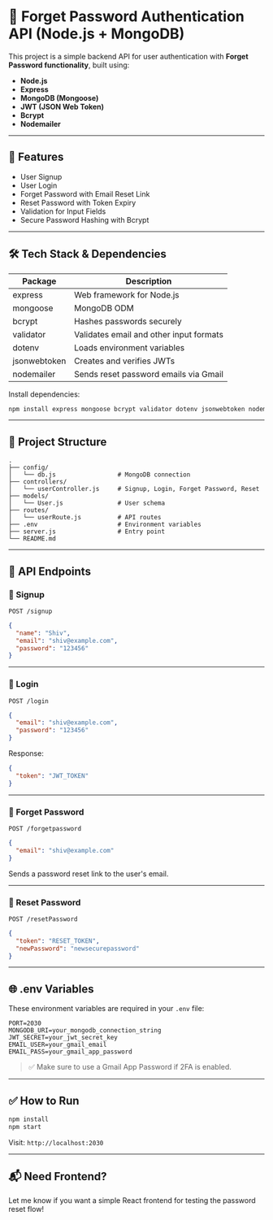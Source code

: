 # 🔐 Forget Password Authentication API (Node.js + MongoDB)

This project is a simple backend API for user authentication with **Forget Password functionality**, built using:

- **Node.js**
- **Express**
- **MongoDB (Mongoose)**
- **JWT (JSON Web Token)**
- **Bcrypt**
- **Nodemailer**

---

## 🚀 Features

- User Signup
- User Login
- Forget Password with Email Reset Link
- Reset Password with Token Expiry
- Validation for Input Fields
- Secure Password Hashing with Bcrypt

---

## 🛠️ Tech Stack & Dependencies

| Package        | Description                                |
|----------------|--------------------------------------------|
| express        | Web framework for Node.js                  |
| mongoose       | MongoDB ODM                                |
| bcrypt         | Hashes passwords securely                  |
| validator      | Validates email and other input formats    |
| dotenv         | Loads environment variables                |
| jsonwebtoken   | Creates and verifies JWTs                  |
| nodemailer     | Sends reset password emails via Gmail      |

Install dependencies:

```bash
npm install express mongoose bcrypt validator dotenv jsonwebtoken nodemailer
```

---

## 📂 Project Structure

```
.
├── config/
│   └── db.js                 # MongoDB connection
├── controllers/
│   └── userController.js     # Signup, Login, Forget Password, Reset
├── models/
│   └── User.js               # User schema
├── routes/
│   └── userRoute.js          # API routes
├── .env                      # Environment variables
├── server.js                 # Entry point
└── README.md
```

---

## 🧪 API Endpoints

### 📝 Signup
`POST /signup`

```json
{
  "name": "Shiv",
  "email": "shiv@example.com",
  "password": "123456"
}
```

---

### 🔐 Login
`POST /login`

```json
{
  "email": "shiv@example.com",
  "password": "123456"
}
```

Response:

```json
{
  "token": "JWT_TOKEN"
}
```

---

### 📧 Forget Password
`POST /forgetpassword`

```json
{
  "email": "shiv@example.com"
}
```

Sends a password reset link to the user's email.

---

### 🔁 Reset Password
`POST /resetPassword`

```json
{
  "token": "RESET_TOKEN",
  "newPassword": "newsecurepassword"
}
```

---

## 🌐 .env Variables

These environment variables are required in your `.env` file:

```env
PORT=2030
MONGODB_URI=your_mongodb_connection_string
JWT_SECRET=your_jwt_secret_key
EMAIL_USER=your_gmail_email
EMAIL_PASS=your_gmail_app_password
```

> ✅ Make sure to use a Gmail App Password if 2FA is enabled.

---

## ✅ How to Run

```bash
npm install
npm start
```

Visit: `http://localhost:2030`

---

## 📬 Need Frontend?
Let me know if you want a simple React frontend for testing the password reset flow!

